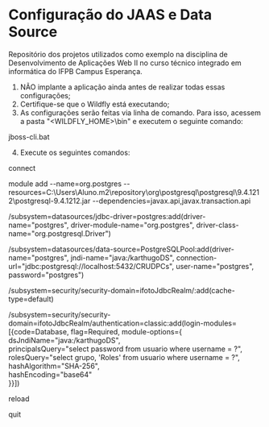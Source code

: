 # Configuração do JAAS e Data Source
Repositório dos projetos utilizados como exemplo na disciplina de Desenvolvimento de Aplicações Web II no curso técnico integrado em informática do IFPB Campus Esperança.

1. NÃO implante a aplicação ainda antes de realizar todas essas configurações;
2. Certifique-se que o Wildfly está executando;
3. As configurações serão feitas via linha de comando. Para isso, acessem a pasta "<WILDFLY_HOME>\bin" e executem o seguinte comando:

jboss-cli.bat

4. Execute os seguintes comandos:

connect

module add --name=org.postgres --resources=C:\Users\Aluno\.m2\repository\org\postgresql\postgresql\9.4.1212\postgresql-9.4.1212.jar --dependencies=javax.api,javax.transaction.api

/subsystem=datasources/jdbc-driver=postgres:add(driver-name="postgres", driver-module-name="org.postgres", driver-class-name="org.postgresql.Driver")

/subsystem=datasources/data-source=PostgreSQLPool:add(driver-name="postgres", jndi-name="java:/karthugoDS", connection-url="jdbc:postgresql://localhost:5432/CRUDPCs", user-name="postgres", password="postgres")

/subsystem=security/security-domain=ifotoJdbcRealm/:add(cache-type=default)

/subsystem=security/security-domain=ifotoJdbcRealm/authentication=classic:add(login-modules=[{code=Database, flag=Required, module-options={ \
    dsJndiName="java:/karthugoDS", \
    principalsQuery="select password from usuario where username = ?", \
    rolesQuery="select grupo, 'Roles' from usuario where username = ?", \
    hashAlgorithm="SHA-256", \
    hashEncoding="base64" \
}}])

reload

quit
